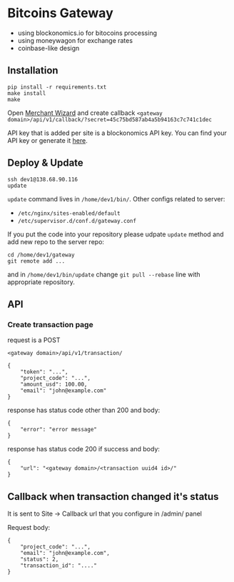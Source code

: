 # Bitcoins Gateway

- using blockonomics.io for bitocoins processing
- using moneywagon for exchange rates
- coinbase-like design

## Installation

```
pip install -r requirements.txt
make install
make
```

Open [Merchant Wizard](https://www.blockonomics.co/merchants) and create callback `<gateway domain>/api/v1/callback/?secret=45c75bd587ab4a5b94163c7c741c1dec`

API key that is added per site is a blockonomics API key. You can find your API key or generate it [here](https://www.blockonomics.co/blockonomics#/settings).

## Deploy & Update

```
ssh dev1@138.68.90.116
update
```

`update` command lives in `/home/dev1/bin/`. Other configs related to server:

- `/etc/nginx/sites-enabled/default`
- `/etc/supervisor.d/conf.d/gateway.conf`

If you put the code into your repository please udpate `update` method and add
new repo to the server repo:

```
cd /home/dev1/gateway
git remote add ...
```

and in `/home/dev1/bin/update` change `git pull --rebase` line with appropriate
repository.

## API

### Create transaction page

request is a POST

```
<gateway domain>/api/v1/transaction/

{
    "token": "...",
    "project_code": "...",
    "amount_usd": 100.00,
    "email": "john@example.com"
}
```

response has status code other than 200 and body:

```
{
    "error": "error message"
}
```

response has status code 200 if success and body:

```
{
    "url": "<gateway domain>/<transaction uuid4 id>/"
}
```

## Callback when transaction changed it's status

It is sent to Site -> Callback url that you configure in /admin/ panel

Request body:

```
{
    "project_code": "...",
    "email": "john@example.com",
    "status": 2,
    "transaction_id": "...."
}
```
